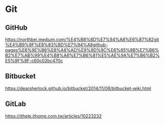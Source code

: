 # Git


## GitHub

https://northbei.medium.com/%E4%B8%8D%E7%94%A8%E6%87%82git%E4%B9%9F%E8%83%BD%E7%94%A8github-pages%E6%9E%B6%E8%A8%AD%E9%9D%9C%E6%85%8B%E7%B6%B2%E7%AB%99%E4%B8%A6%E7%B6%81%E5%AE%9A%E7%B6%B2%E5%9F%9F-c60c02bc470c

## Bitbucket

https://dearsherlock.github.io/bitbucket/2014/11/08/bitbucket-wiki.html

## GitLab

https://ithelp.ithome.com.tw/articles/10223232
